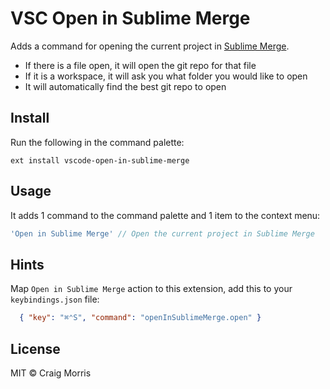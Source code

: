 # VSC Open in Sublime Merge

Adds a command for opening the current project in [Sublime Merge](https://www.sublimemerge.com/).

- If there is a file open, it will open the git repo for that file
- If it is a workspace, it will ask you what folder you would like to open
- It will automatically find the best git repo to open

## Install

Run the following in the command palette:

```shell
ext install vscode-open-in-sublime-merge
```

## Usage

It adds 1 command to the command palette and 1 item to the context menu:

```js
'Open in Sublime Merge' // Open the current project in Sublime Merge
```

## Hints

Map `Open in Sublime Merge` action to this extension, add this to your `keybindings.json` file:

```json
  { "key": "⌘⌃S", "command": "openInSublimeMerge.open" }
``````

## License

MIT © Craig Morris
